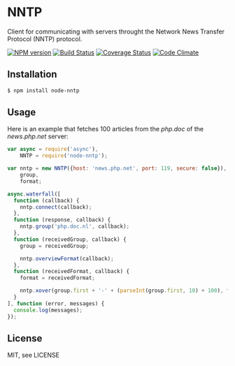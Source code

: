 # NNTP

Client for communicating with servers throught the Network News Transfer Protocol (NNTP) protocol.

[![NPM version](http://img.shields.io/npm/v/node-nntp.svg)](https://www.npmjs.org/package/node-nntp)
[![Build Status](http://img.shields.io/travis/RobinvdVleuten/node-nntp.svg)](https://travis-ci.org/RobinvdVleuten/node-nntp)
[![Coverage Status](http://img.shields.io/coveralls/RobinvdVleuten/node-nntp.svg)](https://coveralls.io/r/RobinvdVleuten/node-nntp)
[![Code Climate](http://img.shields.io/codeclimate/github/RobinvdVleuten/node-nntp.svg)](https://codeclimate.com/github/RobinvdVleuten/node-nntp)

## Installation

```bash
$ npm install node-nntp
```

## Usage

Here is an example that fetches 100 articles from the _php.doc_ of the _news.php.net_ server:

```javascript
var async = require('async'),
    NNTP = require('node-nntp');

var nntp = new NNTP({host: 'news.php.net', port: 119, secure: false}),
    group,
    format;

async.waterfall([
  function (callback) {
    nntp.connect(callback);
  },
  function (response, callback) {
    nntp.group('php.doc.nl', callback);
  },
  function (receivedGroup, callback) {
    group = receivedGroup;

    nntp.overviewFormat(callback);
  },
  function (receivedFormat, callback) {
    format = receivedFormat;

    nntp.xover(group.first + '-' + (parseInt(group.first, 10) + 100), format, callback);
  }
], function (error, messages) {
  console.log(messages);
});
```

## License

MIT, see LICENSE
